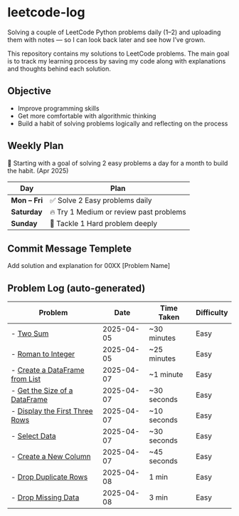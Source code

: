 # leetcode-log

Solving a couple of LeetCode Python problems daily (1–2) and uploading them with notes — so I can look back later and see how I’ve grown.

This repository contains my solutions to LeetCode problems.
The main goal is to track my learning process by saving my code along with explanations and thoughts behind each solution.

## Objective

- Improve programming skills
- Get more comfortable with algorithmic thinking
- Build a habit of solving problems logically and reflecting on the process

## Weekly Plan

📌 Starting with a goal of solving 2 easy problems a day for a month to build the habit. (Apr 2025)

| Day            | Plan                                      |
|----------------|-------------------------------------------|
| **Mon – Fri**  | ✅ Solve 2 Easy problems daily            |
| **Saturday**   | 🔥 Try 1 Medium or review past problems   |
| **Sunday**     | 🧠 Tackle 1 Hard problem deeply            |

## Commit Message Templete
Add solution and explanation for 00XX [Problem Name]


## Problem Log (auto-generated)

<!-- PROBLEM_LIST_START -->
Problem | Date | Time Taken | Difficulty
--- | --- | --- | ---
- [Two Sum](easy/0001-two-sum.md) | 2025-04-05 | ~30 minutes | Easy
- [Roman to Integer](easy/0013-roman-to-integer.md) | 2025-04-05 | ~25 minutes | Easy
- [Create a DataFrame from List](easy/2877-create-a-dataFrame-from-list.md) | 2025-04-07 | ~1 minute | Easy
- [Get the Size of a DataFrame](easy/2878-size-of-df.md) | 2025-04-07 | ~30 seconds | Easy
- [Display the First Three Rows](easy/2879-display-the-first-three-rows.md) | 2025-04-07 | ~10 seconds | Easy
- [Select Data](easy/2880-select-data.md) | 2025-04-07 | ~30 seconds | Easy
- [Create a New Column](easy/2881-create-a-new-column.md) | 2025-04-07 | ~45 seconds | Easy
- [Drop Duplicate Rows](easy/2882-drop-duplicate-rows.md) | 2025-04-08 | 1 min | Easy
- [Drop Missing Data](easy/2883-drop-missing-data.md) | 2025-04-08 | 3 min | Easy
<!-- PROBLEM_LIST_END -->



